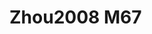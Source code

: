 <a name="material" />

# Zhou2008 M67
<script type="application/ld+json">
  {
    "@context": "https://schema.org/",
    "@type": "ChemicalSubstance",
    "http://purl.org/dc/terms/conformsTo":
      {
        "@type": "CreativeWork",
        "@id": "https://bioschemas.org/profiles/ChemicalSubstance/0.4-RELEASE/"
      },
    "@id": "https://egonw.github.io/nanowiki/nanowiki279.html#material",
    "name": "Zhou2008 M67",
    "sameAs": "http://127.0.0.1/mediawiki/index.php/Special:URIResolver/Zhou2008_M67"
  }
</script>

